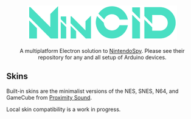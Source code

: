 <p align="center">
<img src="docs/nincid.png"><br><br>
A multiplatform Electron solution to <a href="https://github.com/jaburns/NintendoSpy">NintendoSpy</a>. Please see their repository for any and all setup of Arduino devices.
</p>

## Skins
Built-in skins are the minimalist versions of the NES, SNES, N64, and GameCube from [Proximity Sound](https://proximitysound.com/skins/).

Local skin compatibility is a work in progress.
